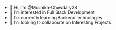 - 👋 Hi, I’m @Mounika-Chowdary28
- 👀 I’m interested in Full Stack Development
- 🌱 I’m currently learning Backend technologies
- 💞️ I’m looking to collaborate on Interesting Projects


<!---
Mounika-Chowdary28/Mounika-Chowdary28 is a ✨ special ✨ repository because its `README.md` (this file) appears on your GitHub profile.
You can click the Preview link to take a look at your changes.
--->
